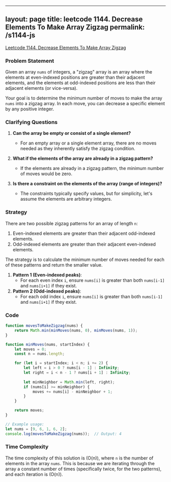 
---
layout: page
title: leetcode 1144. Decrease Elements To Make Array Zigzag
permalink: /s1144-js
---
[Leetcode 1144. Decrease Elements To Make Array Zigzag](https://algoadvance.github.io/algoadvance/l1144)
### Problem Statement

Given an array `nums` of integers, a "zigzag" array is an array where the elements at even-indexed positions are greater than their adjacent elements, and the elements at odd-indexed positions are less than their adjacent elements (or vice-versa).

Your goal is to determine the minimum number of moves to make the array `nums` into a zigzag array. In each move, you can decrease a specific element by any positive integer.

### Clarifying Questions

1. **Can the array be empty or consist of a single element?**
   - For an empty array or a single element array, there are no moves needed as they inherently satisfy the zigzag condition.

2. **What if the elements of the array are already in a zigzag pattern?**
   - If the elements are already in a zigzag pattern, the minimum number of moves would be zero.

3. **Is there a constraint on the elements of the array (range of integers)?**
   - The constraints typically specify values, but for simplicity, let's assume the elements are arbitrary integers.

### Strategy

There are two possible zigzag patterns for an array of length `n`:
1. Even-indexed elements are greater than their adjacent odd-indexed elements.
2. Odd-indexed elements are greater than their adjacent even-indexed elements.

The strategy is to calculate the minimum number of moves needed for each of these patterns and return the smaller value.

1. **Pattern 1 (Even-indexed peaks)**:
    - For each even index `i`, ensure `nums[i]` is greater than both `nums[i-1]` and `nums[i+1]` if they exist.
2. **Pattern 2 (Odd-indexed peaks)**:
    - For each odd index `i`, ensure `nums[i]` is greater than both `nums[i-1]` and `nums[i+1]` if they exist.

### Code

```javascript
function movesToMakeZigzag(nums) {
    return Math.min(minMoves(nums, 0), minMoves(nums, 1));
}

function minMoves(nums, startIndex) {
    let moves = 0;
    const n = nums.length;

    for (let i = startIndex; i < n; i += 2) {
        let left = i > 0 ? nums[i - 1] : Infinity;
        let right = i < n - 1 ? nums[i + 1] : Infinity;
        
        let minNeighbor = Math.min(left, right);
        if (nums[i] >= minNeighbor) {
            moves += nums[i] - minNeighbor + 1;
        }
    }

    return moves;
}

// Example usage:
let nums = [9, 6, 1, 6, 2];
console.log(movesToMakeZigzag(nums));  // Output: 4
```

### Time Complexity

The time complexity of this solution is \(O(n)\), where `n` is the number of elements in the array `nums`. This is because we are iterating through the array a constant number of times (specifically twice, for the two patterns), and each iteration is \(O(n)\).